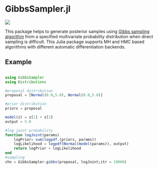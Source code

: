 # GibbsSampler.jl

[docs-dev-img]: https://img.shields.io/badge/docs-dev-blue.svg
[docs-dev-url]: https://efmanu.github.io/GibbsSampler.jl/dev/
[![][docs-dev-img]][docs-dev-url]

This package helps to generate posterior samples using [Gibbs sampling algorithm](https://en.wikipedia.org/wiki/Gibbs_sampling) from a specified multivariate probability distribution when direct sampling is difficult.
This Julia package supports MH and HMC based algorithms with different automatic differentiation backends.


## Example

```julia

using GibbsSampler
using Distributions

#proposal distribution
proposal = [Normal(0.0,5.0), Normal(0.0,5.0)]

#prior distribution
priors = proposal

model(z) = z[1] + z[2]
output = 5.0

#log joint probability
function logJoint(params)	
	logPrior= sum(logpdf.(priors, params))
	logLikelihood = logpdf(Normal(model(params)), output)
	return logPrior + logLikelihood
end
#sampling
chn = GibbsSampler.gibbs(proposal, logJoint;itr = 10000)
```
